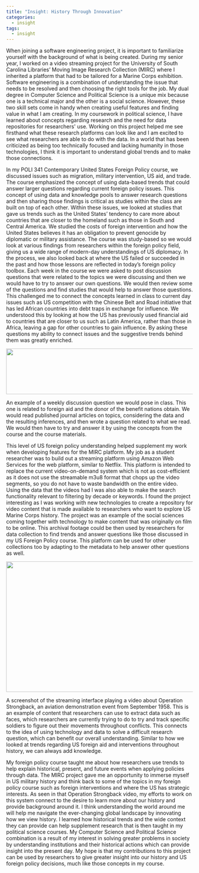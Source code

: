 ```yaml
---
title: "Insight: History Through Innovation"
categories:
  - insight
tags:
  - insight
---
```

<p>When joining a software engineering project, it is important to familiarize yourself with the background of what is being created. During my senior year, I worked on a video streaming project for the University of South Carolina Libraries&rsquo; Moving Image Research Collection (MIRC) where I inherited a platform that had to be tailored for a Marine Corps exhibition. Software engineering is a combination of understanding the issue that needs to be resolved and then choosing the right tools for the job. My dual degree in Computer Science and Political Science is a unique mix because one is a technical major and the other is a social science. However, these two skill sets come in handy when creating useful features and finding value in what I am creating. In my coursework in political science, I have learned about concepts regarding research and the need for data repositories for researchers&apos; use. Working on this project helped me see firsthand what these research platforms can look like and I am excited to see what researchers are able to do with the data. In a world that has been criticized as being too technically focused and lacking humanity in those technologies, I think it is important to understand global trends and to make those connections.</p>
<p>In my POLI 341 Contemporary United States Foreign Policy course, we discussed issues such as migration, military intervention, US aid, and trade. The course emphasized the concept of using data-based trends that could answer larger questions regarding current foreign policy issues. This concept of using data and knowledge pools to answer research questions and then sharing those findings is critical as studies within the class are built on top of each other. Within these issues, we looked at studies that gave us trends such as the United States&rsquo; tendency to care more about countries that are closer to the homeland such as those in South and Central America. We studied the costs of foreign intervention and how the United States believes it has an obligation to prevent genocide by diplomatic or military assistance. The course was study-based so we would look at various findings from researchers within the foreign policy field, giving us a wide range of modern-day understandings of US diplomacy. In the process, we also looked back at where the US failed or succeeded in the past and how those lessons are reflected in today&rsquo;s foreign policy toolbox. Each week in the course we were asked to post discussion questions that were related to the topics we were discussing and then we would have to try to answer our own questions. We would then review some of the questions and find studies that would help to answer those questions. This challenged me to connect the concepts learned in class to current day issues such as US competition with the Chinese Belt and Road initiative that has led African countries into debt traps in exchange for influence. We understood this by looking at how the US has previously used financial aid to countries that are closer to us such as Latin America, rather than those in Africa, leaving a gap for other countries to gain influence. By asking these questions my ability to connect issues and the suggestive trends behind them was greatly enriched.</p>
<p><img src="https://gld.adamfrederiksen.com/assets/images/gld2-discussion-post.png" width="624" height="123"></p>
<p>An example of a weekly discussion question we would pose in class. This one is related to foreign aid and the donor of the benefit nations obtain. We would read published journal articles on topics, considering the data and the resulting inferences, and then wrote a question related to what we read. We would then have to try and answer it by using the concepts from the course and the course materials.</p>
<p>This level of US foreign policy understanding helped supplement my work when developing features for the MIRC platform. My job as a student researcher was to build out a streaming platform using Amazon Web Services for the web platform, similar to Netflix. This platform is intended to replace the current video-on-demand system which is not as cost-efficient as it does not use the streamable m3u8 format that chops up the video segments, so you do not have to waste bandwidth on the entire video. Using the data that the videos had I was also able to make the search functionality relevant to filtering by decade or keywords. I found the project interesting as I was working with new technologies to create a repository for video content that is made available to researchers who want to explore US Marine Corps history. The project was an example of the social sciences coming together with technology to make content that was originally on film to be online. This archival footage could be then used by researchers for data collection to find trends and answer questions like those discussed in my US Foreign Policy course. This platform can be used for other collections too by adapting to the metadata to help answer other questions as well.</p>
<p><img src="https://gld.adamfrederiksen.com/assets/images/gld2-mirc-video.png" width="624" height="351"></p>
<p>A screenshot of the streaming interface playing a video about Operation Strongback, an aviation demonstration event from September 1958. This is an example of content that researchers can use to extract data such as faces, which researchers are currently trying to do to try and track specific soldiers to figure out their movements throughout conflicts. This connects to the idea of using technology and data to solve a difficult research question, which can benefit our overall understanding. Similar to how we looked at trends regarding US foreign aid and interventions throughout history, we can always add knowledge.</p>
<p>My foreign policy course taught me about how researchers use trends to help explain historical, present, and future events when applying policies through data. The MIRC project gave me an opportunity to immerse myself in US military history and think back to some of the topics in my foreign policy course such as foreign interventions and where the US has strategic interests. As seen in that Operation Strongback video, my efforts to work on this system connect to the desire to learn more about our history and provide background around it. I think understanding the world around me will help me navigate the ever-changing global landscape by innovating how we view history. I learned how historical trends and the wide context they can provide can help supplement research that is then taught in my political science courses. My Computer Science and Political Science combination is a result of my interest in solving greater problems in society by understanding institutions and their historical actions which can provide insight into the present day. My hope is that my contributions to this project can be used by researchers to give greater insight into our history and US foreign policy decisions, much like those concepts in my course.</p>